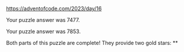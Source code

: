 https://adventofcode.com/2023/day/16

Your puzzle answer was 7477.

Your puzzle answer was 7853.

Both parts of this puzzle are complete! They provide two gold stars: **
